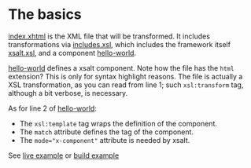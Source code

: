 # The basics

[index.xhtml](./index.xhtml) is the XML file that will be transformed. It includes transformations via [includes.xsl](./includes.xsl), which includes the framework itself [xsalt.xsl](./../../src/xsalt.xsl), and a component [hello-world](./components/hello-world.html).

[hello-world](./components/hello-world.html) defines a xsalt component. Note how the file has the `html` extension? This is only for syntax highlight reasons. The file is actually a XSL transformation, as you can read from line 1; such `xsl:transform` tag, although a bit verbose, is necessary.

As for line 2 of [hello-world](./components/hello-world.html):
- The `xsl:template` tag wraps the definition of the component.
- The `match` attribute defines the tag of the component.
- The `mode="x-component"` attribute is needed by xsalt.

See [live example](https://raw.githack.com/francescozaniol/xsalt/master/examples/basic/index.xhtml) or [build example](https://raw.githack.com/francescozaniol/xsalt/master/examples/basic/build.html)
